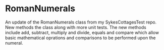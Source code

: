 # RomanNumerals
An update of the RomanNumerals class from my SykesCottagesTest repo. 
New methods the class along with more unit tests.
The new methods include add, subtract, multiply and divide, equals and compare which allow basic mathematical oprations and comparisons to be performed upon the numeral.
